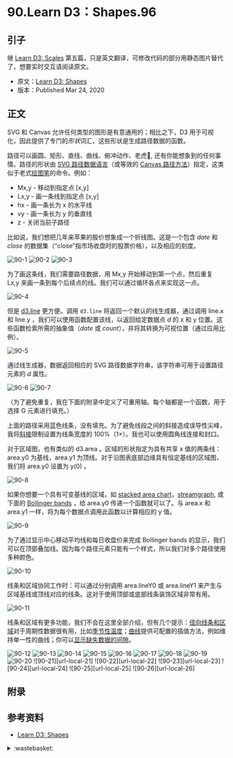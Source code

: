 # 90.Learn D3：Shapes.96

## <a name="start"></a> 引子
继 [Learn D3: Scales][url-pre] 第五篇，只是英文翻译，可修改代码的部分用静态图片替代了，想要实时交互请阅读原文。

- 原文：[Learn D3: Shapes][url-1]
- 版本：Published Mar 24, 2020

## <a name="title1"></a> 正文
SVG 和 Canvas 允许任何类型的图形是有意通用的；相比之下，D3 用于可视化，因此提供了专门的*形状*词汇，这些形状是生成路径数据的函数。

路径可以画圆、矩形、直线、曲线、俯冲动作、老虎🐅, 还有你能想象到的任何事情。路径的形状由 [SVG 路径数据语言][url-2]（或等效的 [Canvas 路径方法][url-3]）指定，这类似于老式[绘图笔][url-4]的命令。例如：
- Mx,y - 移动到指定点 [x,y]
- Lx,y - 画一条线到指定点 [x,y]
- hx - 画一条长为 x 的水平线
- vy - 画一条长为 y 的垂直线
- z - 关闭当前子路径

比如说，我们想把几年来苹果的股价想象成一个折线图。这是一个包含 *date* 和 *close* 的数据集（“close”指市场收盘时的股票价格），以及相应的刻度。

![90-1][url-local-1]
![90-2][url-local-2]
![90-3][url-local-3]

为了画这条线，我们需要路径数据，用 Mx,y 开始移动到第一个点，然后重复 Lx,y 来画一条到每个后续点的线。我们可以通过循环各点来实现这一点。

![90-4][url-local-4]

但是 [d3.line][url-5] 更方便。调用 `d3.line` 将返回一个默认的线生成器，通过调用 line.x 和 line.y ，我们可以使用函数配置该线，以返回给定数据点 *d* 的 x 和 y 位置。这些函数检索所需的抽象值（*date* 或 *count*），并将其转换为可视位置（通过应用比例）。

![90-5][url-local-5]

通过线生成器，数据返回相应的 SVG 路径数据字符串，该字符串可用于设置路径元素的 *d* 属性。

![90-6][url-local-6]
![90-7][url-local-7]

（为了避免重复，我在下面的附录中定义了可重用轴。每个轴都是一个函数，用于选择 G 元素进行填充。）

上面的路径采用蓝色线条，没有填充。为了避免线段之间的斜接造成误导性尖峰，我将[斜接][url-6]限制设置为线条宽度的 100%（1×）。我也可以使用圆角线连接和封口。

对于区域图，也有类似的 d3.area 。区域的形状指定为具有共享 x 值的两条线：area.y0 为基线，area.y1 为顶线。对于沿图表底部边缘具有恒定基线的区域图，我们将 area.y0 设置为 y(0) 。

![90-8][url-local-8]

如果你想要一个具有可变基线的区域，如 [stacked area chart][url-7]，[streamgraph][url-8], 或下面的 [Bollinger bands][url-9] ，给 area.y0 传递一个函数就可以了。与 area.x 和 area.y1 一样，将为每个数据点调用此函数以计算相应的 y 值。

![90-9][url-local-9]

为了通过显示中心移动平均线和每日收盘价来完成 Bollinger bands 的显示，我们可以在顶部叠加线。因为每个路径元素只能有一个样式，所以我们对多个路径使用多种颜色。

![90-10][url-local-10]

线条和区域协同工作时：可以通过分别调用 area.lineY0 或 area.lineY1 来产生与区域基线或顶线对应的线条。这对于使用顶部或底部线条装饰区域非常有用。

![90-11][url-local-11]

线条和区域有更多功能，我们不会在这里全部介绍，但有几个提示：[径向线条和区域][url-10]对于周期性数据很有用，比如[季节性温度][url-11]；[曲线][url-12]提供可配置的插值方法，例如维持单一性的曲线；你可以[显示缺失数据的间隙][url-13]。


![90-12][url-local-12]
![90-13][url-local-13]
![90-14][url-local-14]
![90-15][url-local-15]
![90-16][url-local-16]
![90-17][url-local-17]
![90-18][url-local-18]
![90-19][url-local-19]
![90-20][url-local-20]
![90-21][url-local-21]
![90-22][url-local-22]
![90-23][url-local-23]
![90-24][url-local-24]
![90-25][url-local-25]
![90-26][url-local-26]

## 附录

## <a name="reference"></a> 参考资料
- [Learn D3: Shapes][url-1]

[url-pre]:https://github.com/XXHolic/blog/issues/95
[url-1]:https://observablehq.com/@d3/learn-d3-shapes?collection=@d3/learn-d3
[url-2]:https://www.w3.org/TR/SVG/paths.html#TheDProperty
[url-3]:https://html.spec.whatwg.org/multipage/canvas.html#canvaspath
[url-4]:https://en.wikipedia.org/wiki/Plotter
[url-5]:https://observablehq.com/@d3/d3-line
[url-6]:https://developer.mozilla.org/en-US/docs/Web/SVG/Attribute/stroke-miterlimit
[url-7]:https://observablehq.com/@d3/stacked-area-chart
[url-8]:https://observablehq.com/@d3/streamgraph
[url-9]:https://observablehq.com/@d3/bollinger-bands
[url-10]:https://observablehq.com/@d3/d3-lineradial
[url-11]:https://observablehq.com/@d3/radial-area-chart
[url-12]:https://github.com/d3/d3-shape/blob/master/README.md#curves
[url-13]:https://observablehq.com/@d3/area-with-missing-data




[url-local-1]:./images/90/1.png
[url-local-2]:./images/90/2.png
[url-local-3]:./images/90/3.png
[url-local-4]:./images/90/4.png
[url-local-5]:./images/90/5.png
[url-local-6]:./images/90/6.png
[url-local-7]:./images/90/7.png
[url-local-8]:./images/90/8.png
[url-local-9]:./images/90/9.png
[url-local-10]:./images/90/10.png
[url-local-11]:./images/90/11.png
[url-local-12]:./images/90/12.png
[url-local-13]:./images/90/13.png
[url-local-14]:./images/90/14.png
[url-local-15]:./images/90/15.png
[url-local-16]:./images/90/16.png
[url-local-17]:./images/90/17.png
[url-local-18]:./images/90/18.png
[url-local-19]:./images/90/19.png
[url-local-20]:./images/90/20.png

<details>
<summary>:wastebasket:</summary>

最近在看欧美漫画《行尸走肉》，同名美剧就是根据这个改编的。

漫画里面的故事讲述比美剧里面讲的要好。

![90-poster][url-local-poster]

</details>

[url-local-poster]:./images/90/poster.jpg

